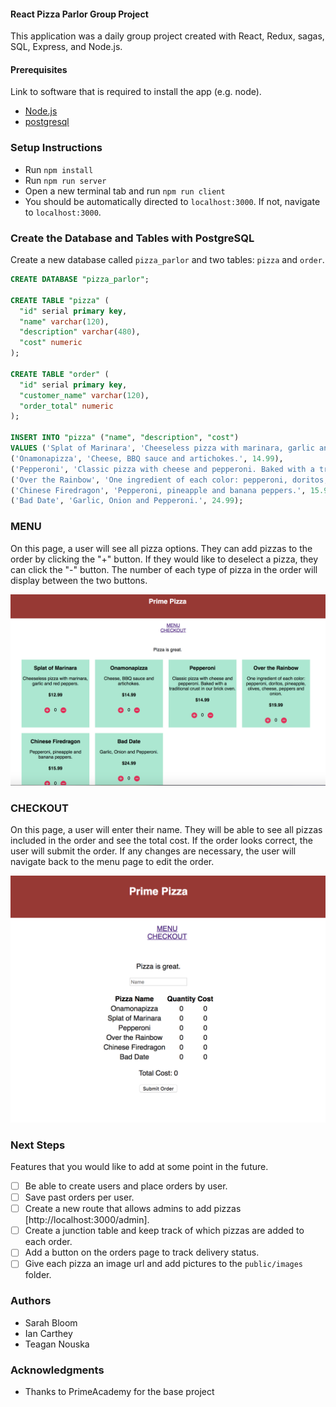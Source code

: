#### React Pizza Parlor Group Project

This application was a daily group project created with React, Redux, sagas, SQL, Express, and Node.js.

#### Prerequisites

Link to software that is required to install the app (e.g. node).

- [Node.js](https://nodejs.org/en/)
- [postgresql](https://www.postgresql.org/download/)

### Setup Instructions

* Run `npm install`
* Run `npm run server`
* Open a new terminal tab and run `npm run client`
* You should be automatically directed to `localhost:3000`. If not, navigate to `localhost:3000`.

### Create the Database and Tables with PostgreSQL

Create a new database called `pizza_parlor` and two tables: `pizza` and `order`. 

```SQL
CREATE DATABASE "pizza_parlor";

CREATE TABLE "pizza" (
  "id" serial primary key,
  "name" varchar(120),
  "description" varchar(480),
  "cost" numeric
);

CREATE TABLE "order" (
  "id" serial primary key,
  "customer_name" varchar(120),
  "order_total" numeric
);

INSERT INTO "pizza" ("name", "description", "cost")
VALUES ('Splat of Marinara', 'Cheeseless pizza with marinara, garlic and red peppers.', 12.99),
('Onamonapizza', 'Cheese, BBQ sauce and artichokes.', 14.99),
('Pepperoni', 'Classic pizza with cheese and pepperoni. Baked with a traditional crust in our brick oven.', 14.99),
('Over the Rainbow', 'One ingredient of each color: pepperoni, doritos, pineapple, olives, cheese, peppers and onion.', 19.99),
('Chinese Firedragon', 'Pepperoni, pineapple and banana peppers.', 15.99),
('Bad Date', 'Garlic, Onion and Pepperoni.', 24.99);

```

### MENU

On this page, a user will see all pizza options. They can add pizzas to the order by clicking the "+" button. If they would like to deselect a pizza, they can click the "-" button. The number of each type of pizza in the order will display between the two buttons.

![menu page](wireframes/pizza-menu.png)

### CHECKOUT

On this page, a user will enter their name. They will be able to see all pizzas included in the order and see the total cost. If the order looks correct, the user will submit the order. If any changes are necessary, the user will navigate back to the menu page to edit the order.

![checkout page](wireframes/pizza-order.png)


### Next Steps

Features that you would like to add at some point in the future.

- [ ] Be able to create users and place orders by user.
- [ ] Save past orders per user.
- [ ] Create a new route that allows admins to add pizzas [http://localhost:3000/admin].
- [ ] Create a junction table and keep track of which pizzas are added to each order.
- [ ] Add a button on the orders page to track delivery status.
- [ ] Give each pizza an image url and add pictures to the `public/images` folder.

### Authors

* Sarah Bloom
* Ian Carthey
* Teagan Nouska

### Acknowledgments

* Thanks to PrimeAcademy for the base project
